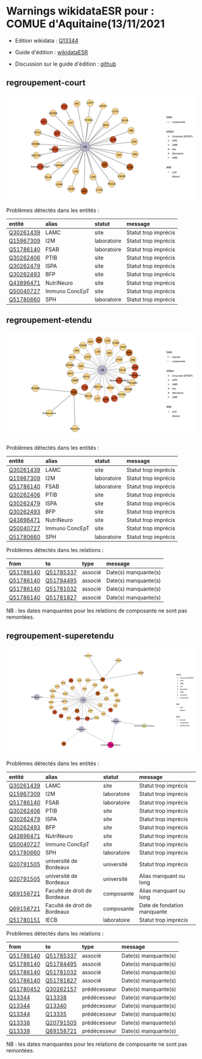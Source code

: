 Warnings wikidataESR pour : COMUE d'Aquitaine(13/11/2021
================

- Edition wikidata : [Q13344](https://www.wikidata.org/wiki/Q13344)
- Guide d'édition : [wikidataESR](https://github.com/cpesr/wikidataESR/)

- Discussion sur le guide d'édition : [github](https://github.com/cpesr/wikidataESR/issues)



## regroupement-court 

![Graphique non généré](Q13344-regroupement-court.png) 

Problèmes détectés dans les entités :

|entité                                               |alias          |statut      |message              |
|:----------------------------------------------------|:--------------|:-----------|:--------------------|
|[Q30261439](https://www.wikidata.org/wiki/Q30261439) |LAMC           |site        |Statut trop imprécis |
|[Q15967309](https://www.wikidata.org/wiki/Q15967309) |I2M            |laboratoire |Statut trop imprécis |
|[Q51786140](https://www.wikidata.org/wiki/Q51786140) |FSAB           |laboratoire |Statut trop imprécis |
|[Q30262406](https://www.wikidata.org/wiki/Q30262406) |PTIB           |site        |Statut trop imprécis |
|[Q30262479](https://www.wikidata.org/wiki/Q30262479) |ISPA           |site        |Statut trop imprécis |
|[Q30262493](https://www.wikidata.org/wiki/Q30262493) |BFP            |site        |Statut trop imprécis |
|[Q43896471](https://www.wikidata.org/wiki/Q43896471) |NutriNeuro     |site        |Statut trop imprécis |
|[Q50040727](https://www.wikidata.org/wiki/Q50040727) |Immuno ConcEpT |site        |Statut trop imprécis |
|[Q51780660](https://www.wikidata.org/wiki/Q51780660) |SPH            |laboratoire |Statut trop imprécis |

 



## regroupement-etendu 

![Graphique non généré](Q13344-regroupement-etendu.png) 

Problèmes détectés dans les entités :

|entité                                               |alias          |statut      |message              |
|:----------------------------------------------------|:--------------|:-----------|:--------------------|
|[Q30261439](https://www.wikidata.org/wiki/Q30261439) |LAMC           |site        |Statut trop imprécis |
|[Q15967309](https://www.wikidata.org/wiki/Q15967309) |I2M            |laboratoire |Statut trop imprécis |
|[Q51786140](https://www.wikidata.org/wiki/Q51786140) |FSAB           |laboratoire |Statut trop imprécis |
|[Q30262406](https://www.wikidata.org/wiki/Q30262406) |PTIB           |site        |Statut trop imprécis |
|[Q30262479](https://www.wikidata.org/wiki/Q30262479) |ISPA           |site        |Statut trop imprécis |
|[Q30262493](https://www.wikidata.org/wiki/Q30262493) |BFP            |site        |Statut trop imprécis |
|[Q43896471](https://www.wikidata.org/wiki/Q43896471) |NutriNeuro     |site        |Statut trop imprécis |
|[Q50040727](https://www.wikidata.org/wiki/Q50040727) |Immuno ConcEpT |site        |Statut trop imprécis |
|[Q51780660](https://www.wikidata.org/wiki/Q51780660) |SPH            |laboratoire |Statut trop imprécis |

Problèmes détectés dans les relations :

|from                                                 |to                                                   |type    |message              |
|:----------------------------------------------------|:----------------------------------------------------|:-------|:--------------------|
|[Q51786140](https://www.wikidata.org/wiki/Q51786140) |[Q51785337](https://www.wikidata.org/wiki/Q51785337) |associé |Date(s) manquante(s) |
|[Q51786140](https://www.wikidata.org/wiki/Q51786140) |[Q51784495](https://www.wikidata.org/wiki/Q51784495) |associé |Date(s) manquante(s) |
|[Q51786140](https://www.wikidata.org/wiki/Q51786140) |[Q51781032](https://www.wikidata.org/wiki/Q51781032) |associé |Date(s) manquante(s) |
|[Q51786140](https://www.wikidata.org/wiki/Q51786140) |[Q51781827](https://www.wikidata.org/wiki/Q51781827) |associé |Date(s) manquante(s) |

NB : les dates manquantes pour les relations de composante ne sont pas remontées. 



## regroupement-superetendu 

![Graphique non généré](Q13344-regroupement-superetendu.png) 

Problèmes détectés dans les entités :

|entité                                               |alias                        |statut      |message                     |
|:----------------------------------------------------|:----------------------------|:-----------|:---------------------------|
|[Q30261439](https://www.wikidata.org/wiki/Q30261439) |LAMC                         |site        |Statut trop imprécis        |
|[Q15967309](https://www.wikidata.org/wiki/Q15967309) |I2M                          |laboratoire |Statut trop imprécis        |
|[Q51786140](https://www.wikidata.org/wiki/Q51786140) |FSAB                         |laboratoire |Statut trop imprécis        |
|[Q30262406](https://www.wikidata.org/wiki/Q30262406) |PTIB                         |site        |Statut trop imprécis        |
|[Q30262479](https://www.wikidata.org/wiki/Q30262479) |ISPA                         |site        |Statut trop imprécis        |
|[Q30262493](https://www.wikidata.org/wiki/Q30262493) |BFP                          |site        |Statut trop imprécis        |
|[Q43896471](https://www.wikidata.org/wiki/Q43896471) |NutriNeuro                   |site        |Statut trop imprécis        |
|[Q50040727](https://www.wikidata.org/wiki/Q50040727) |Immuno ConcEpT               |site        |Statut trop imprécis        |
|[Q51780660](https://www.wikidata.org/wiki/Q51780660) |SPH                          |laboratoire |Statut trop imprécis        |
|[Q20791505](https://www.wikidata.org/wiki/Q20791505) |université de Bordeaux       |université  |Statut trop imprécis        |
|[Q20791505](https://www.wikidata.org/wiki/Q20791505) |université de Bordeaux       |université  |Alias manquant ou long      |
|[Q69158721](https://www.wikidata.org/wiki/Q69158721) |Faculté de droit de Bordeaux |composante  |Alias manquant ou long      |
|[Q69158721](https://www.wikidata.org/wiki/Q69158721) |Faculté de droit de Bordeaux |composante  |Date de fondation manquante |
|[Q51780151](https://www.wikidata.org/wiki/Q51780151) |IECB                         |laboratoire |Statut trop imprécis        |

Problèmes détectés dans les relations :

|from                                                 |to                                                   |type         |message              |
|:----------------------------------------------------|:----------------------------------------------------|:------------|:--------------------|
|[Q51786140](https://www.wikidata.org/wiki/Q51786140) |[Q51785337](https://www.wikidata.org/wiki/Q51785337) |associé      |Date(s) manquante(s) |
|[Q51786140](https://www.wikidata.org/wiki/Q51786140) |[Q51784495](https://www.wikidata.org/wiki/Q51784495) |associé      |Date(s) manquante(s) |
|[Q51786140](https://www.wikidata.org/wiki/Q51786140) |[Q51781032](https://www.wikidata.org/wiki/Q51781032) |associé      |Date(s) manquante(s) |
|[Q51786140](https://www.wikidata.org/wiki/Q51786140) |[Q51781827](https://www.wikidata.org/wiki/Q51781827) |associé      |Date(s) manquante(s) |
|[Q51780452](https://www.wikidata.org/wiki/Q51780452) |[Q30262157](https://www.wikidata.org/wiki/Q30262157) |prédécesseur |Date(s) manquante(s) |
|[Q13344](https://www.wikidata.org/wiki/Q13344)       |[Q13338](https://www.wikidata.org/wiki/Q13338)       |prédécesseur |Date(s) manquante(s) |
|[Q13344](https://www.wikidata.org/wiki/Q13344)       |[Q13340](https://www.wikidata.org/wiki/Q13340)       |prédécesseur |Date(s) manquante(s) |
|[Q13344](https://www.wikidata.org/wiki/Q13344)       |[Q13335](https://www.wikidata.org/wiki/Q13335)       |prédécesseur |Date(s) manquante(s) |
|[Q13338](https://www.wikidata.org/wiki/Q13338)       |[Q20791505](https://www.wikidata.org/wiki/Q20791505) |prédécesseur |Date(s) manquante(s) |
|[Q13338](https://www.wikidata.org/wiki/Q13338)       |[Q69158721](https://www.wikidata.org/wiki/Q69158721) |prédécesseur |Date(s) manquante(s) |

NB : les dates manquantes pour les relations de composante ne sont pas remontées. 

